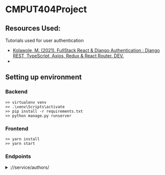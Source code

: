 # CMPUT404Project

## Resources Used:  
Tutorials used for user authentication
 - [Kolawole, M. (2021). FullStack React & Django Authentication : Django REST ,TypeScript, Axios, Redux & React Router. DEV.](https://dev.to/koladev/django-rest-authentication-cmh)
 - 
## Setting up environment

### Backend
    >> virtualenv venv
    >> .\venv\Scripts\activate  
    >> pip install -r requirements.txt
    >> python manage.py runserver

### Frontend
    >> yarn install
    >> yarn start

### Endpoints
<details>
<summary>://service/authors/</summary>
<br>
{  
    "type": "authors", <br>       
    "items":[  <br>
        {  <br>
            "type":"author",  <br>
            "id":"http://127.0.0.1:5454/authors/1d698d25ff008f7538453c120f581471",  <br>
            "url":"http://127.0.0.1:5454/authors/1d698d25ff008f7538453c120f581471",  <br>
            "host":"http://127.0.0.1:5454/",  <br>
            "displayName":"Greg Johnson",  <br>
            "github": "http://github.com/gjohnson",  <br>
            "profileImage": "https://i.imgur.com/k7XVwpB.jpeg"  <br>
        },  <br>
        {  <br>
            "type":"author",  <br>
            "id":"http://127.0.0.1:5454/authors/9de17f29c12e8f97bcbbd34cc908f1baba40658e",  <br>
            "host":"http://127.0.0.1:5454/",  <br>
            "displayName":"Lara Croft",  <br>
            "url":"http://127.0.0.1:5454/authors/9de17f29c12e8f97bcbbd34cc908f1baba40658e",  <br>
            "github": "http://github.com/laracroft",  <br>
            "profileImage": "https://i.imgur.com/k7XVwpB.jpeg"  <br>
        }  <br>
    ]  <br>
}  <br>
</details>  
